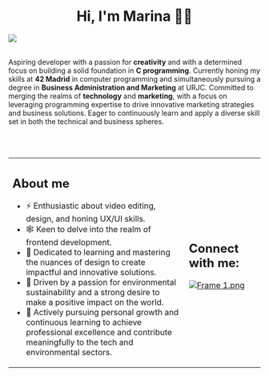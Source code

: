 <html>
<head>
<body>
<div align="center">
<h1> Hi, I'm Marina 👋🏼 </h1>
</div>
</head>

<img src="https://github.com/marinitx/marinitx/assets/123256807/df409c22-1d65-4c87-b475-1ef027114ead">
<br>
<br>
<p>Aspiring developer with a passion for <strong>creativity</strong> and with a determined focus on building a solid foundation in <strong>C programming</strong>. Currently honing my skills at <strong>42 Madrid</strong> in computer programming and simultaneously pursuing a degree in <strong>Business Administration and Marketing</strong> at URJC. Committed to merging the realms of <strong>technology</strong> and <strong>marketing</strong>, with a focus on leveraging programming expertise to drive innovative marketing strategies and business solutions. Eager to continuously learn and apply a diverse skill set in both the technical and business spheres.</p><br><br>

<table>
<tr>
<td width="70%">

<h2>About me</h2>
<ul>
<li>⚡️ Enthusiastic about video editing, design, and honing UX/UI skills.</li>
<li>🕸 Keen to delve into the realm of frontend development.</li>
<li>🧩 Dedicated to learning and mastering the nuances of design to create impactful and innovative solutions.</li>
<li>🦎 Driven by a passion for environmental sustainability and a strong desire to make a positive impact on the world.</li>
<li>🌱 Actively pursuing personal growth and continuous learning to achieve professional excellence and contribute meaningfully to the tech and environmental sectors.</li>
</ul>

</td>
<td width="30%">
  
<h2>Connect with me:</h2>
  <a target="_blank" href="https://www.linkedin.com/in/marina-higueras/"><img  src="https://imageupload.io/ib/taJnIeoc01ZtBFp_1698827054.png" align="center" alt="Frame 1.png"/></a>
  <br><br>
</td>
</body>
</html
